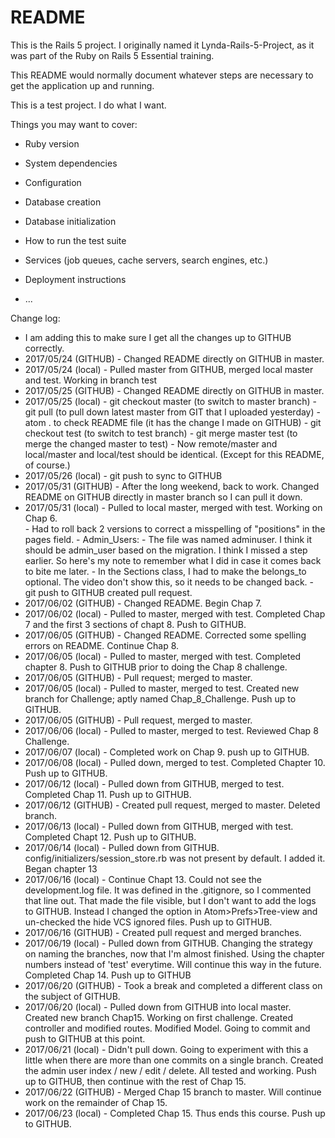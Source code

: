 # README

This is the Rails 5 project.  I originally named it Lynda-Rails-5-Project, as it was part of the Ruby on Rails 5 Essential training.  

This README would normally document whatever steps are necessary to get the
application up and running.

This is a test project.  I do what I want.

Things you may want to cover:

* Ruby version

* System dependencies

* Configuration

* Database creation

* Database initialization

* How to run the test suite

* Services (job queues, cache servers, search engines, etc.)

* Deployment instructions

* ...

Change log:
- I am adding this to make sure I get all the changes up to GITHUB correctly.
- 2017/05/24 (GITHUB) - Changed README directly on GITHUB in master.
- 2017/05/24 (local) - Pulled master from GITHUB, merged local master and test.  Working in branch test
- 2017/05/25 (GITHUB) - Changed README directly on GITHUB in master.
- 2017/05/25 (local) - git checkout master (to switch to master branch)
              - git pull (to pull down latest master from GIT that I uploaded yesterday)
              - atom . to check README file (it has the change I made on GITHUB)
              - git checkout test (to switch to test branch)
              - git merge master test (to merge the changed master to test)
              - Now remote/master and local/master and local/test should be identical.  (Except for this README, of course.)
- 2017/05/26 (local) - git push to sync to GITHUB
- 2017/05/31 (GITHUB) - After the long weekend, back to work.  Changed README on GITHUB directly in master branch so I can pull it down.
- 2017/05/31 (local) - Pulled to local master, merged with test.  Working on Chap 6.            
              - Had to roll back 2 versions to correct a misspelling of "positions" in the pages field.
              - Admin_Users: - The file was named adminuser.  I think it should be admin_user based on the migration.  I think I missed a step earlier.  So here's my note to remember what I did in case it comes back to bite me later.
              - In the Sections class, I had to make the belongs_to optional.  The video don't show this, so it needs to be changed back.
              - git push to GITHUB created pull request.   
- 2017/06/02 (GITHUB) - Changed README.  Begin Chap 7.
- 2017/06/02 (local) - Pulled to master, merged with test.  Completed Chap 7 and the first 3 sections of chapt 8.  Push to GITHUB.
- 2017/06/05 (GITHUB) - Changed README.  Corrected some spelling errors on README.  Continue Chap 8.
- 2017/06/05 (local) - Pulled to master, merged with test.  Completed chapter 8.  Push to GITHUB prior to doing the Chap 8 challenge.
- 2017/06/05 (GITHUB) - Pull request; merged to master.  
- 2017/06/05 (local) - Pulled to master, merged to test.  Created new branch for Challenge; aptly named Chap_8_Challenge.  Push up to GITHUB.
- 2017/06/05 (GITHUB) - Pull request, merged to master.
- 2017/06/06 (local) - Pulled to master, merged to test.  Reviewed Chap 8 Challenge.
- 2017/06/07 (local) - Completed work on Chap 9. push up to GITHUB.
- 2017/06/08 (local) - Pulled down, merged to test.  Completed Chapter 10.  Push up to GITHUB.  
- 2017/06/12 (local) - Pulled down from GITHUB, merged to test.  Completed Chap 11.  Push up to GITHUB.
- 2017/06/12 (GITHUB) - Created pull request, merged to master.  Deleted branch.
- 2017/06/13 (local) - Pulled down from GITHUB, merged with test.  Completed Chapt 12.  Push up to GITHUB.
- 2017/06/14 (local) - Pulled down from GITHUB.  config/initializers/session_store.rb was not present by default.  I added it. Began chapter 13
- 2017/06/16 (local) - Continue Chapt 13.  Could not see the development.log file.  It was defined in the .gitignore, so I commented that line out.  That made the file visible, but I don't want to add the logs to GITHUB.  Instead I changed the option in Atom>Prefs>Tree-view and un-checked the hide VCS ignored files.  Push up to GITHUB.
- 2017/06/16 (GITHUB) - Created pull request and merged branches.
- 2017/06/19 (local) - Pulled down from GITHUB.  Changing the strategy on naming the branches, now that I'm almost finished.  Using the chapter numbers instead of 'test' everytime.  Will continue this way in the future.  Completed Chap 14.  Push up to GITHUB
- 2017/06/20 (GITHUB) - Took a break and completed a different class on the subject of GITHUB.  
- 2017/06/20 (local) - Pulled down from GITHUB into local master.  Created new branch Chap15.  Working on first challenge.  Created controller and modified routes.  Modified Model.  Going to commit and push to GITHUB at this point.  
- 2017/06/21 (local) - Didn't pull down.  Going to experiment with this a little when there are more than one commits on a single branch.  Created the admin user index / new / edit / delete.  All tested and working.  Push up to GITHUB, then continue with the rest of Chap 15.
- 2017/06/22 (GITHUB) - Merged Chap 15 branch to master.  Will continue work on the remainder of Chap 15.
- 2017/06/23 (local) - Completed Chap 15.  Thus ends this course.  Push up to GITHUB.
